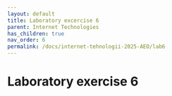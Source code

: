 ```yaml
---
layout: default
title: Laboratory excercise 6
parent: Internet Technologies
has_children: true
nav_order: 6
permalink: /docs/internet-tehnologii-2025-AEO/lab6
---
```


# Laboratory exercise 6
